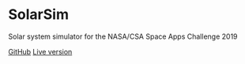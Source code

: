 # SolarSim
Solar system simulator for the NASA/CSA Space Apps Challenge 2019

[GitHub](https://github.com/ualberta-spacebar/SolarSim/)
[Live version](https://ualberta-spacebar.github.io/SolarSim/)